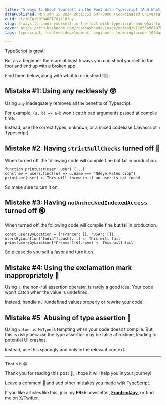 ```yaml
---
title: "5 ways to Shoot Yourself in the Foot With Typescript (And What To Do Instead) 🔫🦶🏽"
datePublished: Mon Jan 15 2024 20:15:53 GMT+0000 (Coordinated Universal Time)
cuid: clrfd7nih000408l7dji10fuy
slug: 5-ways-to-shoot-yourself-in-the-foot-with-typescript-and-what-to-do-instead
cover: https://cdn.hashnode.com/res/hashnode/image/upload/v1705349610751/f8346122-a047-42ba-8f47-385fbe122392.jpeg
tags: typescript, frontend-development, beginners-learningtocode-100daysofcode

---
```


TypeScript is great!

But as a beginner, there are at least 5 ways you can shoot yourself in the foot and end up with a broken app.

Find them below, along with what to do instead 👇🏽:

## Mistake #1: Using any recklessly 😵

Using `any` inadequately removes all the benefits of Typescript. 

For example, `(a, b) => a+b` won't catch bad arguments passed at compile time.

Instead, use the correct types,  unknown, or a mixed codebase (Javascript + Typescript).

## Mistake #2: Having `strictNullChecks` turned off 🔕

When turned off,  the following code will compile fine but fail in production.

```
function printUser(user: User) {...}
const me = users.find((u) => u.name === "Ndeye Fatou Diop")  
printUser(user) <- This will throw in if an user is not found
```

So make sure to turn it on.

## Mistake #3: Having `noUncheckedIndexedAccess` turned off 🔇

When turned off, the following code will compile fine but fail in production.

```
const usersByLocation = {"France": [], "USA": []}
usersByLocation["India"].push(...) <- This will fail
print(usersByLocation["France"][0].name) <- This will fail
```

So please do yourself a favor and turn it on.

## Mistake #4: Using the exclamation mark inappropriately 🫢

Using `!`, the non-null assertion operator, is rarely a good idea. Your code won't catch when the value is undefined.

Instead, handle null/undefined values properly or rewrite your code.

## Mistake #5: Abusing of type assertion 🤥

Using `value as MyType` is tempting when your code doesn't compile. But, this is risky because the type assertion may be false at runtime, leading to potential UI crashes.

Instead, use this sparingly and only in the relevant context.

---

That's it 😁

Thank you for reading this post 🙏, I hope it will help you in your journey!

Leave a comment 📩 and add other mistakes you made with TypeScript.

If you like articles like this, join my **FREE** newsletter, **[FrontendJoy](https://frontendjoy.substack.com/)**, or find me on [X/Twitter](https://twitter.com/_ndeyefatoudiop).
